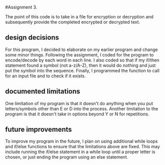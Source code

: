 #Assignment 3.

The point of this code is to take in a file for encryption or decryption and subsequently provide the completed encrypted or decrypted text.

## design decisions

For this program, I decided to elaborate on my earlier program and change some minor things. Following the assignment, I coded for the
program to encode/decode by each word in each line. I also coded so that if my if/then statement found a symbol (not a-z/A-Z), then
it would do nothing and just put the symbol into the sequence. Finally, I programmed the function to call for an input file and to 
check if it exists.


## documented limitations

One limitation of my program is that it doesn't do anything when you put letters/symbols other than E or D into the process.
Another limitation to the program is that it doesn't take in options beyond Y or N for repetitions.

## future improvements

To improve my program in the future, I plan on using additional while loops and if/else functions to ensure that the limitations above
are fixed. This may include running the if/else statement in a while loop until a proper letter is chosen, or just ending the program
using an else statement.


